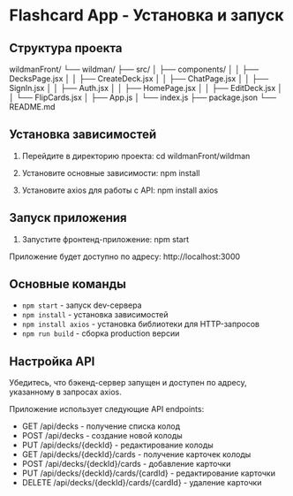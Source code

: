 # Flashcard App - Установка и запуск

## Структура проекта

wildmanFront/
└── wildman/
├── src/
│ ├── components/
│ │ ├── DecksPage.jsx
│ │ ├── CreateDeck.jsx
│ │ ├── ChatPage.jsx
│ │ ├── SignIn.jsx
│ │ ├── Auth.jsx
│ │ ├── HomePage.jsx
│ │ ├── EditDeck.jsx
│ │ └── FlipCards.jsx
│ ├── App.js
│ └── index.js
├── package.json
└── README.md

## Установка зависимостей

1. Перейдите в директорию проекта:
cd wildmanFront/wildman

2. Установите основные зависимости:
npm install

3. Установите axios для работы с API:
npm install axios

## Запуск приложения

1. Запустите фронтенд-приложение:
npm start

Приложение будет доступно по адресу: http://localhost:3000

## Основные команды

- `npm start` - запуск dev-сервера
- `npm install` - установка зависимостей
- `npm install axios` - установка библиотеки для HTTP-запросов
- `npm run build` - сборка production версии

## Настройка API

Убедитесь, что бэкенд-сервер запущен и доступен по адресу, указанному в запросах axios.

Приложение использует следующие API endpoints:
- GET /api/decks - получение списка колод
- POST /api/decks - создание новой колоды
- PUT /api/decks/{deckId} - редактирование колоды
- GET /api/decks/{deckId}/cards - получение карточек колоды
- POST /api/decks/{deckId}/cards - добавление карточки
- PUT /api/decks/{deckId}/cards/{cardId} - редактирование карточки
- DELETE /api/decks/{deckId}/cards/{cardId} - удаление карточки
